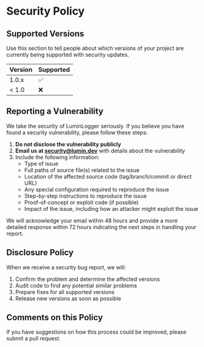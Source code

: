 # Security Policy

## Supported Versions

Use this section to tell people about which versions of your project are currently being supported with security updates.

| Version | Supported          |
| ------- | ------------------ |
| 1.0.x   | :white_check_mark: |
| < 1.0   | :x:                |

## Reporting a Vulnerability

We take the security of LuminLogger seriously. If you believe you have found a security vulnerability, please follow these steps:

1. **Do not disclose the vulnerability publicly**
2. **Email us at security@lumin.dev** with details about the vulnerability
3. Include the following information:
   - Type of issue
   - Full paths of source file(s) related to the issue
   - Location of the affected source code (tag/branch/commit or direct URL)
   - Any special configuration required to reproduce the issue
   - Step-by-step instructions to reproduce the issue
   - Proof-of-concept or exploit code (if possible)
   - Impact of the issue, including how an attacker might exploit the issue

We will acknowledge your email within 48 hours and provide a more detailed response within 72 hours indicating the next steps in handling your report.

## Disclosure Policy

When we receive a security bug report, we will:

1. Confirm the problem and determine the affected versions
2. Audit code to find any potential similar problems
3. Prepare fixes for all supported versions
4. Release new versions as soon as possible

## Comments on this Policy

If you have suggestions on how this process could be improved, please submit a pull request. 